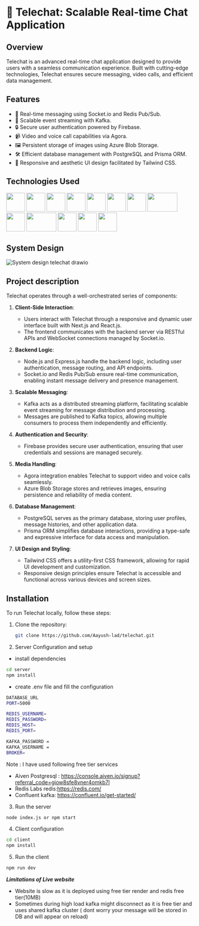 # 🚀 Telechat: Scalable Real-time Chat Application



## Overview

Telechat is an advanced real-time chat application designed to provide users with a seamless communication experience. Built with cutting-edge technologies, Telechat ensures secure messaging, video calls, and efficient data management.

## Features

- 💬 Real-time messaging using Socket.io and Redis Pub/Sub.
- 📡 Scalable event streaming with Kafka.
- 🔒 Secure user authentication powered by Firebase.
- 📹 Video and voice call capabilities via Agora.
- 🖼️ Persistent storage of images using Azure Blob Storage.
- 🛠️ Efficient database management with PostgreSQL and Prisma ORM.
- 🎨 Responsive and aesthetic UI design facilitated by Tailwind CSS.

## Technologies Used
<img src="https://github.com/Aayush-lad/Telechat/assets/126383391/873e303d-0b9a-4829-a579-2fddd3bf031e" width="50px" height="50px">
<img src="https://github.com/Aayush-lad/Telechat/assets/126383391/2e4f4e4c-734e-42b8-bc97-bc9280b20cc6" width="50px" height="50px">
<img src="https://github.com/Aayush-lad/Telechat/assets/126383391/e4e0e4db-7af4-4169-a300-e878f9197add" width="50px" height="50px">
<img src="https://github.com/Aayush-lad/Telechat/assets/126383391/34c057c5-5fc6-4cf4-8bb9-ea8818c97dd2" width="50px" height="50px">
<img src="https://github.com/Aayush-lad/Telechat/assets/126383391/84560087-9226-4773-a142-9270762346c0" width="50px" height="50px">
<img src="https://github.com/Aayush-lad/Telechat/assets/126383391/917d6752-364d-4f93-a1e8-e1113fb42fc3" width="50px" height="50px">
<img src="https://github.com/Aayush-lad/Telechat/assets/126383391/66e1b7a8-0272-4c03-aecb-b5e1c58b4f88" width="50px" height="50px">
<img src="https://github.com/Aayush-lad/Telechat/assets/126383391/fb9cfa0f-7c14-4412-aeeb-8a688c7aa6d3" width="80px" height="50px">
<img src="https://github.com/Aayush-lad/Telechat/assets/126383391/2639b2c7-7685-4c33-8ad9-c27779e723f0" width="50px" height="50px">
<img src="https://github.com/Aayush-lad/Telechat/assets/126383391/e313555e-fd5e-4156-b518-d9bdaebfffe2" width="80px" height="50px">
<img src="https://github.com/Aayush-lad/Telechat/assets/126383391/da5ba41d-2c57-42fe-8147-2f299b95f76a" width="50px" height="50px">
<img src="https://github.com/Aayush-lad/Telechat/assets/126383391/2d160d09-f398-43ff-b502-11104ae9e49d" width="50px" height="50px">
<img src="https://github.com/Aayush-lad/Telechat/assets/126383391/6b0a24e5-eed5-4d8b-905d-329ff42492c6" width="50px" height="50px">

## System Design
![System design telechat drawio](https://github.com/Aayush-lad/Telechat/assets/126383391/065186ac-aeef-4168-a112-173a0cb7ac2f)



## Project description

Telechat operates through a well-orchestrated series of components:

1. **Client-Side Interaction**:
   - Users interact with Telechat through a responsive and dynamic user interface built with Next.js and React.js.
   - The frontend communicates with the backend server via RESTful APIs and WebSocket connections managed by Socket.io.

2. **Backend Logic**:
   - Node.js and Express.js handle the backend logic, including user authentication, message routing, and API endpoints.
   - Socket.io and Redis Pub/Sub ensure real-time communication, enabling instant message delivery and presence management.

3. **Scalable Messaging**:
   - Kafka acts as a distributed streaming platform, facilitating scalable event streaming for message distribution and processing.
   - Messages are published to Kafka topics, allowing multiple consumers to process them independently and efficiently.

4. **Authentication and Security**:
   - Firebase provides secure user authentication, ensuring that user credentials and sessions are managed securely.

5. **Media Handling**:
   - Agora integration enables Telechat to support video and voice calls seamlessly.
   - Azure Blob Storage stores and retrieves images, ensuring persistence and reliability of media content.

6. **Database Management**:
   - PostgreSQL serves as the primary database, storing user profiles, message histories, and other application data.
   - Prisma ORM simplifies database interactions, providing a type-safe and expressive interface for data access and manipulation.

7. **UI Design and Styling**:
   - Tailwind CSS offers a utility-first CSS framework, allowing for rapid UI development and customization.
   - Responsive design principles ensure Telechat is accessible and functional across various devices and screen sizes.

## Installation

To run Telechat locally, follow these steps:

1. Clone the repository:

   ```bash
   git clone https://github.com/Aayush-lad/telechat.git
   ```
2. Server Configuration and setup
- install dependencies
```bash
cd server
npm install
```

- create .env file and fill the configuration
```bash
DATABASE_URL
PORT=5000

REDIS_USERNAME=
REDIS_PASSWORD=
REDIS_HOST=
REDIS_PORT=

KAFKA_PASSWORD =
KAFKA_USERNAME =
BROKER=
```
Note : I have used following free tier services
- Aiven Postgresql : https://console.aiven.io/signup?referral_code=giow8sfe8vner4omkb7l
- Redis Labs redis:https://redis.com/
- Confluent kafka: https://confluent.io/get-started/

3. Run the server
```bash
node index.js or npm start
```
4. Client configuration
```bash
cd client
npm install
```
5. Run the client

```bash
npm run dev
```



***Limitations of Live website***

- Website is slow as it is deployed using free tier render and redis free tier(10MB)
- Sometimes during high load kafka might disconnect as it is  free tier and uses shared kafka cluster  ( dont worry your message will be stored  in DB and will appear on reload)

